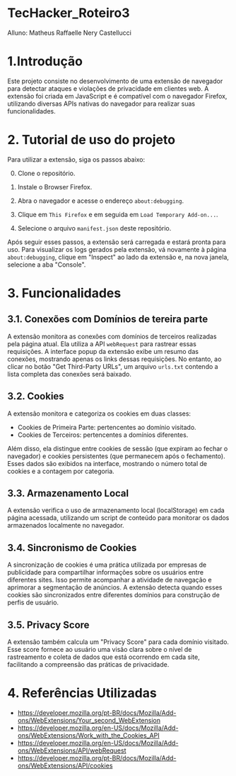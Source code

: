 # TecHacker_Roteiro3
Alluno: Matheus Raffaelle Nery Castellucci

# 1.Introdução
Este projeto consiste no desenvolvimento de uma extensão de navegador para detectar ataques e violações de privacidade em clientes web. A extensão foi criada em JavaScript e é compatível com o navegador Firefox, utilizando diversas APIs nativas do navegador para realizar suas funcionalidades.

# 2. Tutorial de uso do projeto
Para utilizar a extensão, siga os passos abaixo:

0. Clone o repositório.

1. Instale o Browser Firefox.

2. Abra o navegador e acesse o endereço `about:debugging`.

3. Clique em `This Firefox` e em seguida em `Load Temporary Add-on...`.

4. Selecione o arquivo `manifest.json` deste repositório.

Após seguir esses passos, a extensão será carregada e estará pronta para uso. Para visualizar os logs gerados pela extensão, vá novamente à página `about:debugging`, clique em "Inspect" ao lado da extensão e, na nova janela, selecione a aba "Console".

# 3. Funcionalidades

## 3.1. Conexões com Domínios de tereira parte
A extensão monitora as conexões com domínios de terceiros realizadas pela página atual. Ela utiliza a API `webRequest` para rastrear essas requisições. A interface popup da extensão exibe um resumo das conexões, mostrando apenas os links dessas requisições. No entanto, ao clicar no botão "Get Third-Party URLs", um arquivo `urls.txt` contendo a lista completa das conexões será baixado.

## 3.2. Cookies
A extensão monitora e categoriza os cookies em duas classes:

- Cookies de Primeira Parte: pertencentes ao domínio visitado.
- Cookies de Terceiros: pertencentes a domínios diferentes.

Além disso, ela distingue entre cookies de sessão (que expiram ao fechar o navegador) e cookies persistentes (que permanecem após o fechamento). Esses dados são exibidos na interface, mostrando o número total de cookies e a contagem por categoria.

## 3.3. Armazenamento Local
A extensão verifica o uso de armazenamento local (localStorage) em cada página acessada, utilizando um script de conteúdo para monitorar os dados armazenados localmente no navegador.

## 3.4. Sincronismo de Cookies
A sincronização de cookies é uma prática utilizada por empresas de publicidade para compartilhar informações sobre os usuários entre diferentes sites. Isso permite acompanhar a atividade de navegação e aprimorar a segmentação de anúncios. A extensão detecta quando esses cookies são sincronizados entre diferentes domínios para construção de perfis de usuário.

## 3.5. Privacy Score
A extensão também calcula um "Privacy Score" para cada domínio visitado. Esse score fornece ao usuário uma visão clara sobre o nível de rastreamento e coleta de dados que está ocorrendo em cada site, facilitando a compreensão das práticas de privacidade.

# 4. Referências Utilizadas
- https://developer.mozilla.org/pt-BR/docs/Mozilla/Add-ons/WebExtensions/Your_second_WebExtension
- https://developer.mozilla.org/en-US/docs/Mozilla/Add-ons/WebExtensions/Work_with_the_Cookies_API
- https://developer.mozilla.org/en-US/docs/Mozilla/Add-ons/WebExtensions/API/webRequest
- https://developer.mozilla.org/pt-BR/docs/Mozilla/Add-ons/WebExtensions/API/cookies

